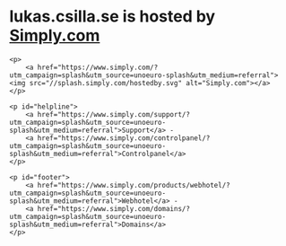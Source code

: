 <!DOCTYPE html>
<!--
	X-SimplyCom-Splash: 56
	You can safely remove or overwrite this file, it's just our splash page.
-->
<html lang="en" dir="ltr">
<head>
    <meta charset="UTF-8">
    <title>lukas.csilla.se is hosted by Simply.com and maintained by Lulle23</title>
    <meta name="description" content="lukas.csilla.se is hosted by Simply.com. Check out www.simply.com.">
    <meta name="robots" content="follow, noarchive, nosnippet">
    <meta name="format-detection" content="telephone=no">
    <meta name="viewport" content="width=device-width, initial-scale=1, maximum-scale=1, user-scalable=no">
    <meta http-equiv="Cache-Control" content="no-cache, no-store, must-revalidate">
    <meta http-equiv="Pragma" content="no-cache">
    <meta http-equiv="Expires" content="0">
    <link href="//splash.simply.com/splash.css" rel="stylesheet" media="all">
    <meta property="og:image" content="https://splash.simply.com/social.png">
    <meta property="og:type" content="website">
</head>
<body>
<div id="content">
    <h1 id="tagline">lukas.csilla.se is hosted by <a href="https://www.simply.com/?utm_campaign=splash&utm_source=unoeuro-splash&utm_medium=referral">Simply.com</a></h1>

    <p>
        <a href="https://www.simply.com/?utm_campaign=splash&utm_source=unoeuro-splash&utm_medium=referral"><img src="//splash.simply.com/hostedby.svg" alt="Simply.com"></a>
    </p>

    <p id="helpline">
        <a href="https://www.simply.com/support/?utm_campaign=splash&utm_source=unoeuro-splash&utm_medium=referral">Support</a> -
        <a href="https://www.simply.com/controlpanel/?utm_campaign=splash&utm_source=unoeuro-splash&utm_medium=referral">Controlpanel</a>
    </p>

    <p id="footer">
        <a href="https://www.simply.com/products/webhotel/?utm_campaign=splash&utm_source=unoeuro-splash&utm_medium=referral">Webhotel</a> -
        <a href="https://www.simply.com/domains/?utm_campaign=splash&utm_source=unoeuro-splash&utm_medium=referral">Domains</a>
    </p>
</div>
<script>
    try {
        var el = document.getElementById('tagline');
        var tagline = el.innerHTML;
        el.innerHTML = tagline.replace('lukas.csilla.se', window.location.host);
    } catch (err) {
        console.log(err);
    }
</script>
</body>
</html>
